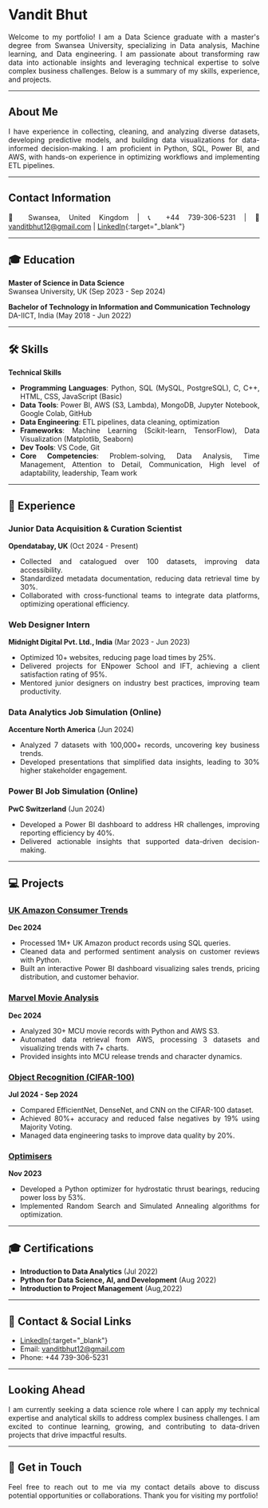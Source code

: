 # Vandit Bhut

<div align="justify"> Welcome to my portfolio! I am a Data Science graduate with a master's degree from Swansea University, specializing in Data analysis, Machine learning, and Data engineering. I am passionate about transforming raw data into actionable insights and leveraging technical expertise to solve complex business challenges. Below is a summary of my skills, experience, and projects. </div>

---

## About Me
<div align="justify"> I have experience in collecting, cleaning, and analyzing diverse datasets, developing predictive models, and building data visualizations for data-informed decision-making. I am proficient in Python, SQL, Power BI, and AWS, with hands-on experience in optimizing workflows and implementing ETL pipelines. <div> 

---

## Contact Information
📍 Swansea, United Kingdom | 📞 +44 739-306-5231 | 📧 vanditbhut12@gmail.com | [LinkedIn](https://www.linkedin.com/in/vandit-bhut/){:target="_blank"}

---

## 🎓 Education

**Master of Science in Data Science**  
Swansea University, UK (Sep 2023 - Sep 2024)

**Bachelor of Technology in Information and Communication Technology**  
DA-IICT, India (May 2018 - Jun 2022)

---

## 🛠️ Skills
**Technical Skills**  
- **Programming Languages**: Python, SQL (MySQL, PostgreSQL), C, C++, HTML, CSS, JavaScript (Basic)  
- **Data Tools**: Power BI, AWS (S3, Lambda), MongoDB, Jupyter Notebook, Google Colab, GitHub  
- **Data Engineering**: ETL pipelines, data cleaning, optimization  
- **Frameworks**: Machine Learning (Scikit-learn, TensorFlow), Data Visualization (Matplotlib, Seaborn)  
- **Dev Tools**: VS Code, Git  
- **Core Competencies**: Problem-solving, Data Analysis, Time Management, Attention to Detail, Communication, High level of adaptability, leadership, Team work

---

## 💼 Experience

### Junior Data Acquisition & Curation Scientist  
**Opendatabay, UK** (Oct 2024 - Present)  
- Collected and catalogued over 100 datasets, improving data accessibility.  
- Standardized metadata documentation, reducing data retrieval time by 30%.  
- Collaborated with cross-functional teams to integrate data platforms, optimizing operational efficiency.

### Web Designer Intern  
**Midnight Digital Pvt. Ltd., India** (Mar 2023 - Jun 2023)  
- Optimized 10+ websites, reducing page load times by 25%.  
- Delivered projects for ENpower School and IFT, achieving a client satisfaction rating of 95%.  
- Mentored junior designers on industry best practices, improving team productivity.

### Data Analytics Job Simulation (Online)  
**Accenture North America** (Jun 2024)  
- Analyzed 7 datasets with 100,000+ records, uncovering key business trends.  
- Developed presentations that simplified data insights, leading to 30% higher stakeholder engagement.

### Power BI Job Simulation (Online)  
**PwC Switzerland** (Jun 2024)  
- Developed a Power BI dashboard to address HR challenges, improving reporting efficiency by 40%.  
- Delivered actionable insights that supported data-driven decision-making.

---

## 💻 Projects

### [UK Amazon Consumer Trends](#)  
**Dec 2024**  
- Processed 1M+ UK Amazon product records using SQL queries.  
- Cleaned data and performed sentiment analysis on customer reviews with Python.  
- Built an interactive Power BI dashboard visualizing sales trends, pricing distribution, and customer behavior.

### [Marvel Movie Analysis](#)  
**Dec 2024**  
- Analyzed 30+ MCU movie records with Python and AWS S3.  
- Automated data retrieval from AWS, processing 3 datasets and visualizing trends with 7+ charts.  
- Provided insights into MCU release trends and character dynamics.

### [Object Recognition (CIFAR-100)](#)  
**Jul 2024 - Sep 2024**  
- Compared EfficientNet, DenseNet, and CNN on the CIFAR-100 dataset.  
- Achieved 80%+ accuracy and reduced false negatives by 19% using Majority Voting.  
- Managed data engineering tasks to improve data quality by 20%.

### [Optimisers](#)  
**Nov 2023**  
- Developed a Python optimizer for hydrostatic thrust bearings, reducing power loss by 53%.  
- Implemented Random Search and Simulated Annealing algorithms for optimization.

---

## 🎓 Certifications
- **Introduction to Data Analytics** (Jul 2022)  
- **Python for Data Science, AI, and Development** (Aug 2022)  
- **Introduction to Project Management** (Aug,2022)

---

## 🔗 Contact & Social Links
- [LinkedIn](https://www.linkedin.com/in/vandit-bhut/){:target="_blank"}
- Email: vanditbhut12@gmail.com  
- Phone: +44 739-306-5231

---

## Looking Ahead
I am currently seeking a data science role where I can apply my technical expertise and analytical skills to address complex business challenges. I am excited to continue learning, growing, and contributing to data-driven projects that drive impactful results.

---

## 🚀 Get in Touch  
Feel free to reach out to me via my contact details above to discuss potential opportunities or collaborations. Thank you for visiting my portfolio!




